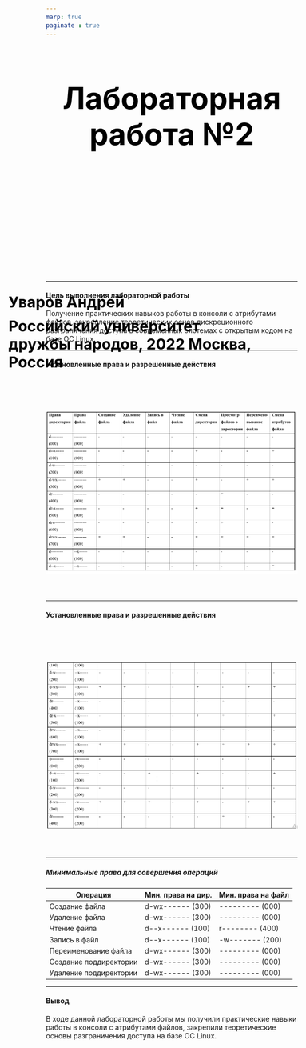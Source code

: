 ```yaml
---
marp: true
paginate : true
---
```

<style>
h1 { 
    font-size: 60px;
    color: Black;
    text-align: center;
    }       
h2 { 
    font-size: 30px;
    color: Black;
    position: relative;
    left: -2.5em;
    top: 8em;
    }

h3 { 
    font-size: 30px;
    color: Black;
    position: relative;
    left: -2.5em;
    top: 7em;
    }

section.titleslide1 h4 {
    font-size: 40px;
    color: Black;
    position: relative;
    left: 0em;
    bottom: 2em;    
}

section.titleslide2 h4 {
    font-size: 40px;
    color: Black;
    position: relative;
    left: 0em;
    bottom: 5.3em;    
}

section.titleslide3 h4 {
    font-size: 40px;
    color: Black;
    position: relative;
    left: 0em;
    bottom: 0em;    
}

section.titleslide4 h4 {
    font-size: 40px;
    color: Black;
    position: relative;
    left: 0em;
    bottom: 0em;    
}

section.titleslide5 h4 {
    font-size: 40px;
    color: Black;
    position: relative;
    left: 0em;
    bottom: -1em;    
}

</style>

# Лабораторная работа №2
## Уваров Андрей
### Российский университет дружбы народов, 2022 Москва, Россия

---
<!--_class: titleslide2 -->
#### Цель выполнения лабораторной работы
Получение практических навыков работы в консоли с атрибутами файлов, закрепление теоретических основ дискреционного разграничения доступа в современных системах с открытым кодом на базе ОС Linux.

---
<!--_class: titleslide2 -->
#### Установленные права и разрешенные действия
# ![ls -l /home/](imagee/13.png)


---
<!--_class: titleslide2 -->
#### Установленные права и разрешенные действия
# ![ls -l /home/](imagee/14.png)


---
<!--_class: titleslide2 -->
##### Минимальные права для совершения операций
| Операция               | Мин. права на дир. | Мин. права на файл |
| ---------------------- | ------------------------------- | ------------------------- |
| Создание файла         | d-wx------ (300)                | --------- (000)           |
| Удаление файла         | d-wx------ (300)                | --------- (000)           |
| Чтение файла           | d--x------ (100)                | r-------- (400)           |
| Запись в файл          | d--x------ (100)                | -w------- (200)           |
| Переименование файла   | d-wx------ (300)                | --------- (000)           |
| Создание поддиректории | d-wx------ (300)                | --------- (000)           |
| Удаление поддиректории | d-wx------ (300)                | --------- (000)           |


---

<!--_class: titleslide2 -->
#### Вывод

В ходе данной лабораторной работы мы получили практические навыки работы в консоли с атрибутами файлов, закрепили теоретические основы разграничения доступа на базе ОС Linux.


